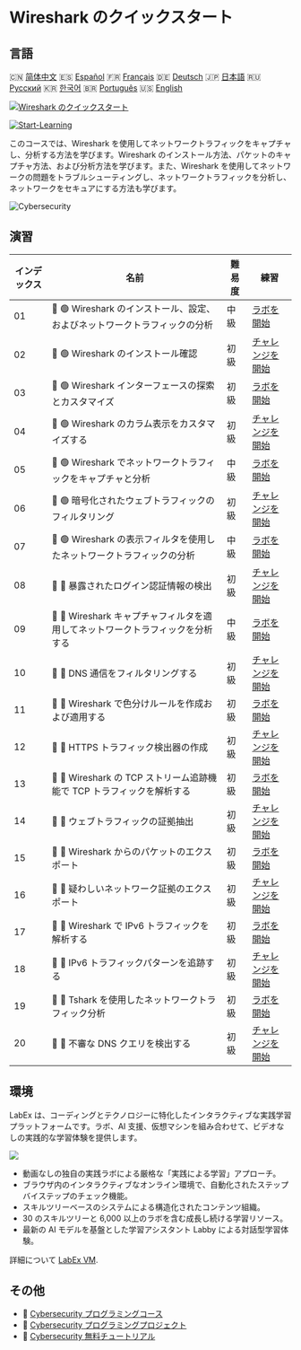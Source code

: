# Wireshark のクイックスタート

## 言語

🇨🇳 [简体中文](README_zh.md) 🇪🇸 [Español](README_es.md) 🇫🇷 [Français](README_fr.md) 🇩🇪 [Deutsch](README_de.md) 🇯🇵 [日本語](README_ja.md) 🇷🇺 [Русский](README_ru.md) 🇰🇷 [한국어](README_ko.md) 🇧🇷 [Português](README_pt.md) 🇺🇸 [English](README.md) 

[![Wireshark のクイックスタート](https://cover-creator.labex.io/quick-start-with-wireshark.png?lang=ja)](https://labex.io/ja/courses/quick-start-with-wireshark)

[![Start-Learning](https://img.shields.io/badge/Start-Learning-whitesmoke?style=for-the-badge)](https://labex.io/ja/courses/quick-start-with-wireshark)

このコースでは、Wireshark を使用してネットワークトラフィックをキャプチャし、分析する方法を学びます。Wireshark のインストール方法、パケットのキャプチャ方法、および分析方法を学びます。また、Wireshark を使用してネットワークの問題をトラブルシューティングし、ネットワークトラフィックを分析し、ネットワークをセキュアにする方法も学びます。

![Cybersecurity](https://img.shields.io/badge/Cybersecurity-whitesmoke?style=for-the-badge&logo=cybersecurity)


## 演習

|   インデックス | 名前                                                                           | 難易度   | 練習                                                                                                                                                 |
|----------------|--------------------------------------------------------------------------------|----------|------------------------------------------------------------------------------------------------------------------------------------------------------|
|             01 | 📖 🟢 Wireshark のインストール、設定、およびネットワークトラフィックの分析     | 中級     | <a target='_blank' href='https://labex.io/ja/tutorials/wireshark-install-configure-and-analyze-network-traffic-with-wireshark-415947'>ラボを開始</a> |
|             02 | 🎯 🟢 Wireshark のインストール確認                                             | 初級     | <a target='_blank' href='https://labex.io/ja/tutorials/wireshark-verify-wireshark-installation-548783'>チャレンジを開始</a>                          |
|             03 | 📖 🟢 Wireshark インターフェースの探索とカスタマイズ                           | 初級     | <a target='_blank' href='https://labex.io/ja/tutorials/wireshark-explore-and-customize-wireshark-interface-415949'>ラボを開始</a>                    |
|             04 | 🎯 🟢 Wireshark のカラム表示をカスタマイズする                                 | 初級     | <a target='_blank' href='https://labex.io/ja/tutorials/wireshark-customize-wireshark-column-display-548785'>チャレンジを開始</a>                     |
|             05 | 📖 🟢 Wireshark でネットワークトラフィックをキャプチャと分析                   | 中級     | <a target='_blank' href='https://labex.io/ja/tutorials/wireshark-capture-and-analyze-network-traffic-with-wireshark-415956'>ラボを開始</a>           |
|             06 | 🎯 🟢 暗号化されたウェブトラフィックのフィルタリング                           | 初級     | <a target='_blank' href='https://labex.io/ja/tutorials/wireshark-filter-encrypted-web-traffic-548806'>チャレンジを開始</a>                           |
|             07 | 📖 🟢 Wireshark の表示フィルタを使用したネットワークトラフィックの分析         | 中級     | <a target='_blank' href='https://labex.io/ja/tutorials/wireshark-analyze-network-traffic-with-wireshark-display-filters-415944'>ラボを開始</a>       |
|             08 | 🎯 🔵 暴露されたログイン認証情報の検出                                         | 初級     | <a target='_blank' href='https://labex.io/ja/tutorials/wireshark-find-exposed-login-credentials-548820'>チャレンジを開始</a>                         |
|             09 | 📖 🔵 Wireshark キャプチャフィルタを適用してネットワークトラフィックを分析する | 中級     | <a target='_blank' href='https://labex.io/ja/tutorials/wireshark-apply-wireshark-capture-filters-for-network-traffic-analysis-415940'>ラボを開始</a> |
|             10 | 🎯 🔵 DNS 通信をフィルタリングする                                             | 初級     | <a target='_blank' href='https://labex.io/ja/tutorials/wireshark-filter-dns-communications-548826'>チャレンジを開始</a>                              |
|             11 | 📖 🔵 Wireshark で色分けルールを作成および適用する                             | 初級     | <a target='_blank' href='https://labex.io/ja/tutorials/wireshark-create-and-apply-colorizing-rules-in-wireshark-415941'>ラボを開始</a>               |
|             12 | 🎯 🔵 HTTPS トラフィック検出器の作成                                           | 初級     | <a target='_blank' href='https://labex.io/ja/tutorials/wireshark-create-https-traffic-detector-548831'>チャレンジを開始</a>                          |
|             13 | 📖 🔵 Wireshark の TCP ストリーム追跡機能で TCP トラフィックを解析する         | 初級     | <a target='_blank' href='https://labex.io/ja/tutorials/wireshark-analyze-tcp-traffic-with-wireshark-follow-tcp-stream-feature-415946'>ラボを開始</a> |
|             14 | 🎯 🔵 ウェブトラフィックの証拠抽出                                             | 初級     | <a target='_blank' href='https://labex.io/ja/tutorials/wireshark-extract-web-traffic-evidence-548842'>チャレンジを開始</a>                           |
|             15 | 📖 🔵 Wireshark からのパケットのエクスポート                                   | 初級     | <a target='_blank' href='https://labex.io/ja/tutorials/wireshark-export-packets-from-wireshark-415945'>ラボを開始</a>                                |
|             16 | 🎯 🔵 疑わしいネットワーク証拠のエクスポート                                   | 初級     | <a target='_blank' href='https://labex.io/ja/tutorials/wireshark-export-suspicious-network-evidence-548847'>チャレンジを開始</a>                     |
|             17 | 📖 🔵 Wireshark で IPv6 トラフィックを解析する                                 | 初級     | <a target='_blank' href='https://labex.io/ja/tutorials/wireshark-analyze-ipv6-traffic-with-wireshark-415950'>ラボを開始</a>                          |
|             18 | 🎯 🔵 IPv6 トラフィックパターンを追跡する                                      | 初級     | <a target='_blank' href='https://labex.io/ja/tutorials/wireshark-track-ipv6-traffic-patterns-548851'>チャレンジを開始</a>                            |
|             19 | 📖 🔵 Tshark を使用したネットワークトラフィック分析                            | 初級     | <a target='_blank' href='https://labex.io/ja/tutorials/wireshark-use-tshark-for-network-traffic-analysis-415942'>ラボを開始</a>                      |
|             20 | 🎯 🔵 不審な DNS クエリを検出する                                              | 初級     | <a target='_blank' href='https://labex.io/ja/tutorials/wireshark-uncover-suspicious-dns-queries-548854'>チャレンジを開始</a>                         |

## 環境

LabEx は、コーディングとテクノロジーに特化したインタラクティブな実践学習プラットフォームです。ラボ、AI 支援、仮想マシンを組み合わせて、ビデオなしの実践的な学習体験を提供します。

![](https://tutorial-screenshot.getvm.io/images/vm-1725247253.png)

- 動画なしの独自の実践ラボによる厳格な「実践による学習」アプローチ。
- ブラウザ内のインタラクティブなオンライン環境で、自動化されたステップバイステップのチェック機能。
- スキルツリーベースのシステムによる構造化されたコンテンツ組織。
- 30 のスキルツリーと 6,000 以上のラボを含む成長し続ける学習リソース。
- 最新の AI モデルを基盤とした学習アシスタント Labby による対話型学習体験。

詳細について [LabEx VM](https://support.labex.io/using-labex/virtual-machine).

## その他

- 🔗 [Cybersecurity プログラミングコース](https://github.com/labex-labs/awesome-programming-courses)
- 🔗 [Cybersecurity プログラミングプロジェクト](https://github.com/labex-labs/awesome-programming-projects)
- 🔗 [Cybersecurity 無料チュートリアル](https://github.com/labex-labs/cybersecurity-free-tutorials)

